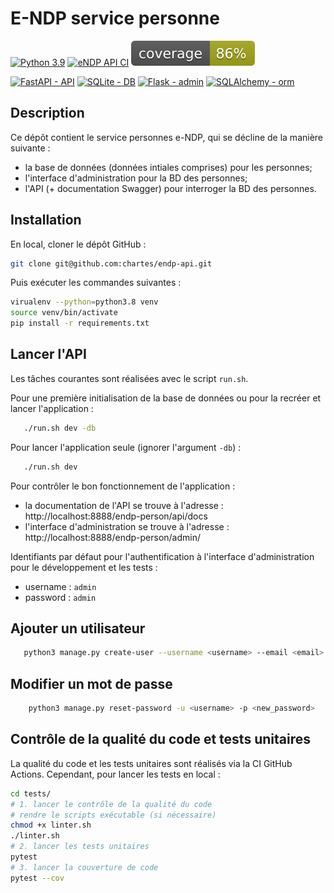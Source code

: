 # E-NDP service personne 
[![Python 3.9](https://img.shields.io/badge/python-3.9-blue.svg)](https://www.python.org/downloads/release/python-390/) [![eNDP API CI](https://github.com/chartes/endp-api/actions/workflows/CI-tests.yml/badge.svg?branch=master)](https://github.com/chartes/endp-api/actions/workflows/CI-tests.yml)
![coverage](./tests/coverage.svg)

[![FastAPI - API](https://img.shields.io/static/v1?label=FastAPI&message=API&color=%232E303E&style=for-the-badge&logo=fastapi&logoColor=%23009485)](https://fastapi.tiangolo.com/)
[![SQLite - DB](https://img.shields.io/static/v1?label=SQLite&message=DB&color=%2374B8E4&style=for-the-badge&logo=sqlite&logoColor=white)](https://www.sqlite.org/index.html)
[![Flask - admin](https://img.shields.io/static/v1?label=Flask&message=admin&color=black&style=for-the-badge&logo=flask&logoColor=white)](https://flask-admin.readthedocs.io/en/latest/#)
[![SQLAlchemy -  orm](https://img.shields.io/badge/SQLAlchemy-_orm-red?style=for-the-badge)](https://www.sqlalchemy.org/)

## Description

Ce dépôt contient le service personnes e-NDP, qui se décline de la manière suivante :
- la base de données (données intiales comprises) pour les personnes;
- l'interface d'administration pour la BD des personnes;
- l'API (+ documentation Swagger) pour interroger la BD des personnes.

## Installation

En local, cloner le dépôt GitHub :

```bash
git clone git@github.com:chartes/endp-api.git
```

Puis exécuter les commandes suivantes :

```bash
virualenv --python=python3.8 venv
source venv/bin/activate
pip install -r requirements.txt
 ```

## Lancer l'API

Les tâches courantes sont réalisées avec le script `run.sh`.

Pour une première initialisation de la base de données ou pour la recréer et lancer l'application :

```bash
   ./run.sh dev -db
```

Pour lancer l'application seule (ignorer l'argument `-db`) :

```bash
   ./run.sh dev
```

Pour contrôler le bon fonctionnement de l'application :

- la documentation de l'API se trouve à l'adresse : http://localhost:8888/endp-person/api/docs
- l'interface d'administration se trouve à l'adresse : http://localhost:8888/endp-person/admin/

Identifiants par défaut pour l'authentification à l'interface d'administration 
pour le développement et les tests :

- username : `admin`
- password : `admin`

## Ajouter un utilisateur 

```bash
   python3 manage.py create-user --username <username> --email <email> --password <password>
```

## Modifier un mot de passe

```bash
    python3 manage.py reset-password -u <username> -p <new_password>  
```

## Contrôle de la qualité du code et tests unitaires

La qualité du code et les tests unitaires sont réalisés via la CI GitHub Actions.
Cependant, pour lancer les tests en local : 

```bash
cd tests/
# 1. lancer le contrôle de la qualité du code
# rendre le scripts exécutable (si nécessaire)
chmod +x linter.sh
./linter.sh
# 2. lancer les tests unitaires
pytest
# 3. lancer la couverture de code
pytest --cov
```
